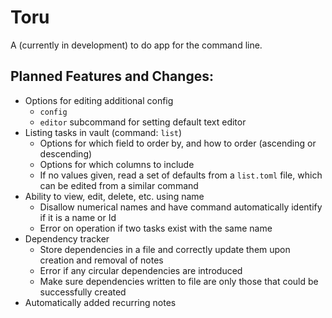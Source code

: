 # Toru

A (currently in development) to do app for the command line.

## Planned Features and Changes:
- Options for editing additional config
    - `config`
    - `editor` subcommand for setting default text editor
- Listing tasks in vault (command: `list`)
    - Options for which field to order by, and how to order (ascending or descending)
    - Options for which columns to include
    - If no values given, read a set of defaults from a `list.toml` file, which can be edited from a similar command
- Ability to view, edit, delete, etc. using name
    - Disallow numerical names and have command automatically identify if it is a name or Id
    - Error on operation if two tasks exist with the same name
- Dependency tracker
    - Store dependencies in a file and correctly update them upon creation and removal of notes
    - Error if any circular dependencies are introduced
    - Make sure dependencies written to file are only those that could be successfully created
- Automatically added recurring notes
